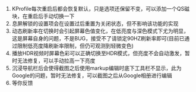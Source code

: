 1. KProfile每次重启后都会恢复默认，只是选项还保留不变，可以添加一个QS磁块，在重启后手动切换一下
2. 息屏解锁的设置项会在设置过后重置为关闭状态，但不影响该功能的实现
3. 动态刷新率在切换时会引起屏幕色值变化，在低亮度与深色模式下尤为明显，这是屏幕自身的问题，不是BUG，接受不了请锁定90HZ刷新率即可(目前已通过限制低亮度降刷新率限制，但仍可观测到轻微变色)
4. 播放HDR视频时屏幕色彩可以正确切换至HDR模式，但亮度不会自动激发，暂时无法修复，可以手动拉高一下亮度
5. 沉浸导航栏后会使得截图之后使用markup编辑时底下工具栏不显示，此为Google的问题，暂时无法修复，可以截图之后从Google相册进行编辑
6. 等你反馈

